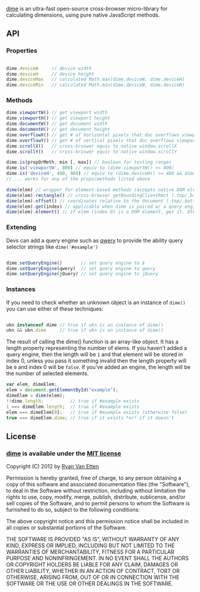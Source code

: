 [dime](https://github.com/ryanve/dime) is an ultra-fast open-source cross-browser micro-library for calculating dimensions, using pure native JavaScript methods.

## API

### Properties

```javascript

dime.deviceW     // device width
dime.deviceH     // device height
dime.deviceMax   // calculated Math.max(dime.deviceW, dime.deviceH)
dime.deviceMin   // calculated Math.min(dime.deviceW, dime.deviceH)

```

### Methods

```javascript
dime.viewportW() // get viewport width
dime.viewportH() // get viewport height
dime.documentW() // get document width
dime.documentH() // get document height
dime.overflowX() // get # of horizontal pixels that doc overflows viewport (or 0 if no overflow)
dime.overflowY() // get # of vertical pixels that doc overflows viewport (or 0 if no overflow)
dime.scrollX()   // cross-broswer equiv to native window.scrollX
dime.scrollY()   // cross-broswer equiv to native window.scrollY

dime.is(propOrMeth, min [, max]) // boolean for testing ranges
dime.is('viewportW', 800) // equiv to (dime.viewportW() >= 800)
dime.is('deviceH', 480, 960) // equiv to (dime.deviceH() >= 480 && dime.deviceH() <= 960)
// ... works for any of the props/methods listed above

dime(elem) // wrapper for element-based methods (accepts native DOM elements, document, or window)
dime(elem).rectangle() // cross-browser getBoundingClientRect (.top/.bottom/.left/.right/.width/.height)
dime(elem).offset() // coordinates relative to the document (.top/.bottom/.left/.right/.width/.height)
dime(elem).get(index) // applicable when dime is paired w/ a query engine (index -1 gets the last elem)
dime(elem).element() // if elem (index 0) is a DOM element, get it. Otherwise get the documentElement.

```

### Extending

Devs can add a query engine such as [qwery](https://github.com/ded/qwery) to provide the ability query selector strings like `dime('#example')`

```javascript

dime.setQueryEngine()       // set query engine to $
dime.setQueryEngine(qwery)  // set query engine to qwery
dime.setQueryEngine(jQuery) // set query engine to jQuery

```

### Instances

If you need to check whether an unknown object is an instance of `dime()` you can use either of these techniques:

```javascript

ukn instanceof dime // true if ukn is an instance of dime()
ukn && ukn.dime     // true if ukn is an instance of dime()

```
The result of calling the dime() function is an array-like object. It has a length property representing the number of elems. If you haven't added a query engine, then the length will be `1` and that element will be stored in index 0, unless you pass it something invalid then the length property will be `0` and index 0 will be `false`. If you've added an engine, the length will be the number of selected elements.

```javascript
var elem, dimeElem;
elem = document.getElementById("example");
dimeElem = dime(elem);
!!dime.length;          // true if #example exists
1 === dimeElem.length;  // true if #example exists
elem === dimeElem[0];   // true if #example exists (otherwise false)
true === dimeElem.dime; // true if it exists *or* if it doesn't

```

## License

### [dime](https://github.com/ryanve/dime) is available under the [MIT license](http://en.wikipedia.org/wiki/MIT_License)

Copyright (C) 2012 by [Ryan Van Etten](https://github.com/ryanve)

Permission is hereby granted, free of charge, to any person obtaining a copy
of this software and associated documentation files (the "Software"), to deal
in the Software without restriction, including without limitation the rights
to use, copy, modify, merge, publish, distribute, sublicense, and/or sell
copies of the Software, and to permit persons to whom the Software is
furnished to do so, subject to the following conditions:

The above copyright notice and this permission notice shall be included in
all copies or substantial portions of the Software.

THE SOFTWARE IS PROVIDED "AS IS", WITHOUT WARRANTY OF ANY KIND, EXPRESS OR
IMPLIED, INCLUDING BUT NOT LIMITED TO THE WARRANTIES OF MERCHANTABILITY,
FITNESS FOR A PARTICULAR PURPOSE AND NONINFRINGEMENT. IN NO EVENT SHALL THE
AUTHORS OR COPYRIGHT HOLDERS BE LIABLE FOR ANY CLAIM, DAMAGES OR OTHER
LIABILITY, WHETHER IN AN ACTION OF CONTRACT, TORT OR OTHERWISE, ARISING FROM,
OUT OF OR IN CONNECTION WITH THE SOFTWARE OR THE USE OR OTHER DEALINGS IN
THE SOFTWARE.